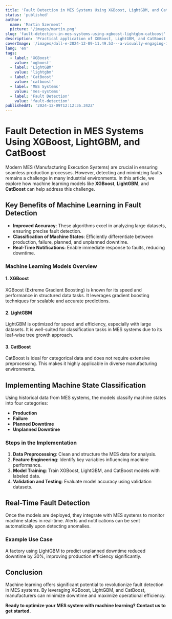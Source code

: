```yaml
---
title: 'Fault Detection in MES Systems Using XGBoost, LightGBM, and CatBoost'
status: 'published'
author:
  name: 'Martin Szerment'
  picture: '/images/martin.png'
slug: 'fault-detection-in-mes-systems-using-xgboost-lightgbm-catboost'
description: 'Practical application of XGBoost, LightGBM, and CatBoost algorithms in MES systems for fault detection. A description of data analysis methods, machine state classification (production, failure, planned, and unplanned downtime), and real-time notifications implementation to minimize downtime.'
coverImage: '/images/dall-e-2024-12-09-11.49.53---a-visually-engaging-image-illustrating-the-use-of-machine-learning-models-xgboost--lightgbm--and-catboost-in-industrial-systems.-the-image-features-a--A1MD.webp'
lang: 'en'
tags: 
  - label: 'XGBoost'
    value: 'xgboost'
  - label: 'LightGBM'
    value: 'lightgbm'
  - label: 'CatBoost'
    value: 'catboost'
  - label: 'MES Systems'
    value: 'mes-systems'
  - label: 'Fault Detection'
    value: 'fault-detection'
publishedAt: '2024-12-09T12:12:36.342Z'
---
```


# Fault Detection in MES Systems Using XGBoost, LightGBM, and CatBoost

Modern MES (Manufacturing Execution Systems) are crucial in ensuring seamless production processes. However, detecting and minimizing faults remains a challenge in many industrial environments. In this article, we explore how machine learning models like **XGBoost**, **LightGBM**, and **CatBoost** can help address this challenge.

## Key Benefits of Machine Learning in Fault Detection

- **Improved Accuracy**: These algorithms excel in analyzing large datasets, ensuring precise fault detection.
- **Classification of Machine States**: Efficiently differentiate between production, failure, planned, and unplanned downtime.
- **Real-Time Notifications**: Enable immediate response to faults, reducing downtime.

### Machine Learning Models Overview

#### 1. **XGBoost**
XGBoost (Extreme Gradient Boosting) is known for its speed and performance in structured data tasks. It leverages gradient boosting techniques for scalable and accurate predictions.

#### 2. **LightGBM**
LightGBM is optimized for speed and efficiency, especially with large datasets. It is well-suited for classification tasks in MES systems due to its leaf-wise tree growth approach.

#### 3. **CatBoost**
CatBoost is ideal for categorical data and does not require extensive preprocessing. This makes it highly applicable in diverse manufacturing environments.

## Implementing Machine State Classification

Using historical data from MES systems, the models classify machine states into four categories:
- **Production**
- **Failure**
- **Planned Downtime**
- **Unplanned Downtime**

### Steps in the Implementation

1. **Data Preprocessing**: Clean and structure the MES data for analysis.
2. **Feature Engineering**: Identify key variables influencing machine performance.
3. **Model Training**: Train XGBoost, LightGBM, and CatBoost models with labeled data.
4. **Validation and Testing**: Evaluate model accuracy using validation datasets.

## Real-Time Fault Detection

Once the models are deployed, they integrate with MES systems to monitor machine states in real-time. Alerts and notifications can be sent automatically upon detecting anomalies.

### Example Use Case

A factory using LightGBM to predict unplanned downtime reduced downtime by 30%, improving production efficiency significantly.

## Conclusion

Machine learning offers significant potential to revolutionize fault detection in MES systems. By leveraging XGBoost, LightGBM, and CatBoost, manufacturers can minimize downtime and maximize operational efficiency.

**Ready to optimize your MES system with machine learning? Contact us to get started.**
